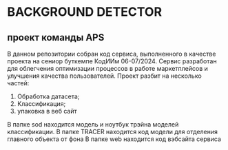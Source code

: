 # BACKGROUND DETECTOR
## проект команды APS

В данном репозитории собран код сервиса, выполненного в качестве проекта на сениор буткемпе КодИИм 06-07/2024. Сервис разработан для облегчения оптимизации процессов в работе маркетплейсов и улучшения качества пользователей. 
Проект разбит на несколько частей:
1) Обработка датасета;
2) Классификация;
3) упаковка в веб сайт


В папке sod находится модель и ноутбук трэйна моделей классификации. 
В папке TRACER находится код модели для отделения главного объекта от фона
В папке web находится код вэбсайта сервиса


